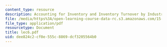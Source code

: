 ```yaml
---
content_type: resource
description: Accounting for Inventory and Inventory Turnover by Industry.
file: /media/https%3A/open-learning-course-data-rc.s3.amazonaws.com/15-515-financial-accounting-fall-2003/dee824c2cf0e555c8869dcf3205564b0_lec6.pdf
file_type: application/pdf
resourcetype: Document
title: lec6.pdf
uid: dee824c2-cf0e-555c-8869-dcf3205564b0
---
```

